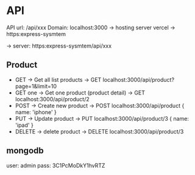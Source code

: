 # API
API url: /api/xxx
Domain: localhost:3000 -> hosting server vercel -> https:express-sysmtem

-> server: https:express-sysmtem/api/xxx

## Product
- GET -> Get all list products -> GET localhost:3000/api/product?page=1&limit=10
- GET one -> Get one product (product detail) -> GET localhost:3000/api/product/2
- POST -> Create new product -> POST localhost:3000/api/product { name: 'iphone' }
- PUT -> Update product -> PUT localhost:3000/api/product/3 { name: 'ipad' }
- DELETE -> delete product -> DELETE localhost:3000/api/product/3



## mongodb
user: admin
pass: 3C1PcMoDkY1hvRTZ